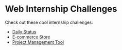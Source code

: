 
# Web Internship Challenges

Check out these cool internship challenges:
- [Daily Status](https://github.com/FortechRomania/web-internship-challenges/blob/master/daily-status.md)
- [E-commerce Store](https://github.com/FortechRomania/web-internship-challenges/blob/master/e-commerce-store.md)
- [Project Management Tool](https://github.com/FortechRomania/web-internship-challenges/blob/master/project-management-tool.md)
